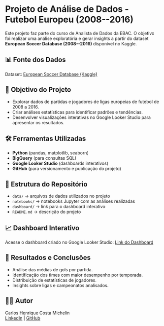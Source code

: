 # Projeto de Análise de Dados - Futebol Europeu (2008--2016)

Este projeto faz parte do curso de Analista de Dados da EBAC. O objetivo
foi realizar uma análise exploratória e gerar insights a partir do
dataset **European Soccer Database (2008--2016)** disponível no Kaggle.

## 📊 Fonte dos Dados

Dataset: [European Soccer Database
(Kaggle)](https://www.kaggle.com/datasets/hugomathien/soccer)

## 📝 Objetivo do Projeto

-   Explorar dados de partidas e jogadores de ligas europeias de futebol
    de 2008 a 2016.
-   Criar análises estatísticas para identificar padrões e tendências.
-   Desenvolver visualizações interativas no Google Looker Studio para
    apresentar os resultados.

## 🛠️ Ferramentas Utilizadas

-   **Python** (pandas, matplotlib, seaborn)
-   **BigQuery** (para consultas SQL)
-   **Google Looker Studio** (dashboards interativos)
-   **GitHub** (para versionamento e publicação do projeto)

## 📂 Estrutura do Repositório

-   `data/` → arquivos de dados utilizados no projeto
-   `notebooks/` → notebooks Jupyter com as análises realizadas
-   `dashboard/` → link para o dashboard interativo
-   `README.md` → descrição do projeto

## 📈 Dashboard Interativo

Acesse o dashboard criado no Google Looker Studio: [Link do
Dashboard](https://lookerstudio.google.com/reporting/513021fb-b257-4558-b49d-55de36dac8a9)

## 🚀 Resultados e Conclusões

-   Análise das médias de gols por partida.
-   Identificação dos times com maior desempenho por temporada.
-   Distribuição de estatísticas de jogadores.
-   Insights sobre ligas e campeonatos analisados.

## 👨‍💻 Autor

Carlos Henrique Costa Michelin\
[LinkedIn](https://www.linkedin.com/in/carlos-michelin) \|
[GitHub](https://github.com/CMichelin07)
